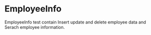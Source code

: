 # EmployeeInfo
EmployeeInfo test contain Insert update and delete employee data and Serach employee information.
